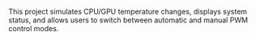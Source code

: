 This project simulates CPU/GPU temperature changes, displays system status, and allows users to switch between automatic and manual PWM control modes.
